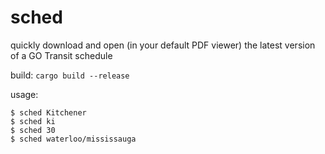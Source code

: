 # sched

quickly download and open (in your default PDF viewer) the latest version of a GO Transit schedule

build: `cargo build --release`

usage:

    $ sched Kitchener
    $ sched ki
    $ sched 30
    $ sched waterloo/mississauga
